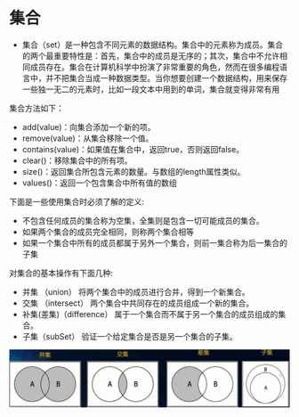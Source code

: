 # 集合

* 集合（set）是一种包含不同元素的数据结构。集合中的元素称为成员。集合的两个最重要特性是：首先，集合中的成员是无序的；其次，集合中不允许相同成员存在。集合在计算机科学中扮演了非常重要的角色，然而在很多编程语言中，并不把集合当成一种数据类型。当你想要创建一个数据结构，用来保存一些独一无二的元素时，比如一段文本中用到的单词，集合就变得非常有用

集合方法如下：

* add(value)：向集合添加一个新的项。
* remove(value)：从集合移除一个值。
* contains(value)：如果值在集合中，返回true，否则返回false。
* clear()：移除集合中的所有项。
* size()：返回集合所包含元素的数量。与数组的length属性类似。
* values()：返回一个包含集合中所有值的数组

下面是一些使用集合时必须了解的定义:

* 不包含任何成员的集合称为空集，全集则是包含一切可能成员的集合。
* 如果两个集合的成员完全相同，则称两个集合相等
* 如果一个集合中所有的成员都属于另外一个集合，则前一集合称为后一集合的子集

对集合的基本操作有下面几种:

* 并集 （union）
将两个集合中的成员进行合并，得到一个新集合。
* 交集 （intersect）
两个集合中共同存在的成员组成一个新的集合。
* 补集(差集)（difference）
属于一个集合而不属于另一个集合的成员组成的集合。
* 子集（subSet）
验证一个给定集合是否是另一个集合的子集。

![](../resources/set1.png)





